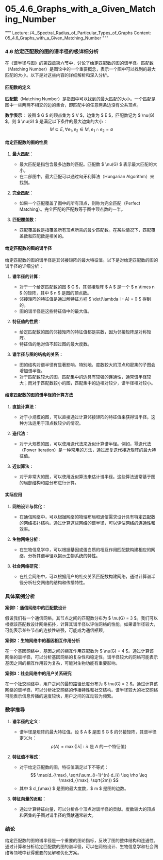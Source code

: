 # 05_4.6_Graphs_with_a_Given_Matching_Number

"""
Lecture: /4._Spectral_Radius_of_Particular_Types_of_Graphs
Content: 05_4.6_Graphs_with_a_Given_Matching_Number
"""

### 4.6 给定匹配数的图的谱半径的极详细分析

在《谱半径与图》的第四章第六节中，讨论了给定匹配数的图的谱半径。匹配数（Matching Number）是图论中的一个重要概念，表示一个图中可以找到的最大匹配的大小。以下是对这些内容的详细解析和深入分析。

#### 匹配数的定义

**匹配数**（Matching Number）是指图中可以找到的最大匹配的大小。一个匹配是图中一些两两不相交的边的集合，即匹配中的任意两条边没有公共顶点。

**数学表示**：
设图 $ G $ 的顶点集为 $ V $，边集为 $ E $，匹配数记为 $ \nu(G) $，则 $ \nu(G) $ 是满足以下条件的最大边集的大小：
$$ M \subseteq E, \; \forall e_1, e_2 \in M, \; e_1 \cap e_2 = \emptyset $$

#### 给定匹配数的图的性质

1. **最大匹配**：
   - 最大匹配是指包含最多边数的匹配。匹配数 $ \nu(G) $ 表示最大匹配的大小。
   - 在二部图中，最大匹配可以通过匈牙利算法（Hungarian Algorithm）来找到。

2. **完全匹配**：
   - 如果一个匹配覆盖了图中的所有顶点，则称为完全匹配（Perfect Matching）。完全匹配的匹配数等于图中顶点数的一半。

3. **匹配覆盖数**：
   - 匹配覆盖数是指覆盖所有顶点所需的最少匹配数。在某些情况下，匹配覆盖数和匹配数是相关的。

#### 给定匹配数的图的谱半径

给定匹配数的图的谱半径是其邻接矩阵的最大特征值。以下是对给定匹配数的图的谱半径的详细分析：

1. **谱半径的计算**：
   - 对于一个给定匹配数的图 $ G $，其邻接矩阵 $ A $ 是一个 $ n \times n $ 的矩阵，其中 $ n $ 是图的顶点数。
   - 邻接矩阵的特征值是通过解特征方程 $ \det(\lambda I - A) = 0 $ 得到的。
   - 图的谱半径是这些特征值中的最大值。

2. **特征值的性质**：
   - 给定匹配数的图的邻接矩阵的特征值都是实数，因为邻接矩阵是对称矩阵。
   - 特征值的绝对值不超过图的最大度数。

3. **谱半径与图的结构的关系**：
   - 图的结构对谱半径有显著影响。特别地，度数较大的顶点和密集的子图会增加谱半径。
   - 对于匹配数较大的图，匹配集中的边具有较强的连通性，通常谱半径较大；而对于匹配数较小的图，匹配集中的边相对较少，谱半径相对较小。

#### 给定匹配数的图的谱半径的计算方法

1. **直接计算法**：
   - 对于小规模的图，可以直接通过计算邻接矩阵的特征值来获得谱半径。这种方法适用于顶点数较少的情况。

2. **迭代法**：
   - 对于大规模的图，可以使用迭代法来近似计算谱半径。例如，幂迭代法（Power Iteration）是一种常用的方法，通过反复迭代接近矩阵的最大特征值。

3. **近似算法**：
   - 对于非常大的图，可以使用近似算法来估计谱半径。这些算法通常基于图的局部结构和度分布进行计算。

#### 实际应用

1. **网络设计与优化**：
   - 在通信网络中，可以根据网络的物理布局和通信需求设计具有特定匹配数的网络拓扑结构。通过计算这些网络的谱半径，可以评估网络的连通性和效率。

2. **生物网络分析**：
   - 在生物信息学中，可以根据基因或蛋白质的相互作用匹配数构建相应的网络，分析其谱半径以揭示生物系统的特性。

3. **社会网络研究**：
   - 在社会网络中，可以根据用户的社交关系匹配数构建网络，通过计算谱半径分析社交网络的结构和传播特性。

### 具体案例分析

**案例1：通信网络中的匹配数设计**

假设我们有一个通信网络，其节点之间的匹配数分布为 $ \nu(G) = 3 $。我们可以根据该匹配数设计网络拓扑，计算其谱半径以评估网络的性能。如果谱半径较大，可能表示某些节点的连接性较强，可能成为通信瓶颈。

**案例2：生物网络中的基因相互作用分析**

在一个基因网络中，基因之间的相互作用匹配数为 $ \nu(G) = 4 $。通过计算该网络的谱半径，可以分析基因网络的复杂性和稳定性。谱半径较大的网络可能表示基因之间的相互作用较为复杂，可能对生物功能有重要影响。

**案例3：社会网络中的用户关系研究**

在一个社交网络中，用户之间的最短路径长度分布为 $ \nu(G) = 2 $。通过计算该网络的谱半径，可以分析社交网络的传播特性和社交结构。谱半径较大的社交网络可能表示信息传播的速度较快，用户之间的互动较为频繁。

### 数学推导

1. **谱半径的定义**：
   - 谱半径是矩阵的最大特征值。设 $ A $ 是图 $ G $ 的邻接矩阵，其谱半径定义为：
     $$ \rho(A) = \max \{ |\lambda| : \lambda \text{ 是 } A \text{ 的一个特征值} \} $$

2. **特征值不等式**：
   - 对于给定匹配数的图，特征值满足以下不等式：
     $$ \max(d_{\max}, \sqrt{\sum_{i=1}^{n} d_i}) \leq \rho \leq \max(d_{\max}, \sqrt{2m}) $$
   - 其中 $ d_{\max} $ 是图的最大度数，$ m $ 是图的边数。

3. **特征向量的贡献**：
   - 通过计算特征向量，可以分析各个顶点对谱半径的贡献。度数较大的顶点和密集的子图对谱半径的贡献通常较大。

### 结论

给定匹配数的图的谱半径是一个重要的图论指标，反映了图的整体结构和连通性。通过计算和分析给定匹配数的图的谱半径，可以在网络设计、生物信息学和社会网络等领域中获得重要的见解和优化方案。
